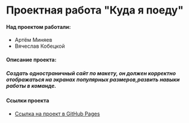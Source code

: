 # Проектная работа "Куда я поеду"

#### Над проектом работали:
* Артëм Миняев
* Вячеслав Кобецкой

#### Описание проекта:

##### Создать одностраничный сайт по макету, он должен корректно отображаться на экранах популярных размеров,развить навыки работы в команде.

#### Ссылки проекта

* [Ссылка на проект в GitHub Pages](https://)
